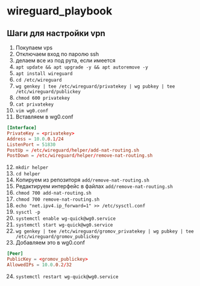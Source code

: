 # wireguard_playbook

## Шаги для настройки vpn
1. Покупаем vps
2. Отключаем вход по паролю ssh
3. делаем все из под рута, если имеется
4. `apt update && apt upgrade -y && apt autoremove -y`
5. `apt install wireguard`
6. `cd /etc/wireguard`
7. `wg genkey | tee /etc/wireguard/privatekey | wg pubkey | tee /etc/wireguard/publickey`
8. `chmod 600 privatekey`
9. `cat privatekey`
10. `vim wg0.conf`
11. Вставляем в wg0.conf
```conf
[Interface]
PrivateKey = <privatekey>
Address = 10.0.0.1/24
ListenPort = 51830
PostUp = /etc/wireguard/helper/add-nat-routing.sh
PostDown = /etc/wireguard/helper/remove-nat-routing.sh
```
12. `mkdir helper`
13. `cd helper`
14. Копируем из репозиторя `add/remove-nat-routing.sh`
15. Редактируем интерфейс в файлах `add/remove-nat-routing.sh`
16. `chmod 700 add-nat-routing.sh`
17. `chmod 700 remove-nat-routing.sh`
18. `echo "net.ipv4.ip_forward=1" >> /etc/sysctl.conf`
19. `sysctl -p`
20. `systemctl enable wg-quick@wg0.service`
21. `systemctl start wg-quick@wg0.service`
22. `wg genkey | tee /etc/wireguard/gromov_privatekey | wg pubkey | tee /etc/wireguard/gromov_publickey`
23. Добавляем это в wg0.conf
```conf
[Peer]
PublicKey = <gromov_publickey>
AllowedIPs = 10.0.0.2/32
```
24. `systemctl restart wg-quick@wg0.service`
